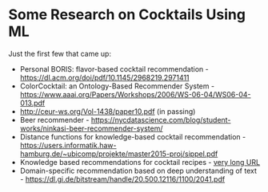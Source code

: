 # Some Research on Cocktails Using ML
Just the first few that came up:

+ Personal BORIS: flavor-based cocktail recommendation - https://dl.acm.org/doi/pdf/10.1145/2968219.2971411
+ ColorCocktail: an Ontology-Based Recommender System - https://www.aaai.org/Papers/Workshops/2006/WS-06-04/WS06-04-013.pdf
+ http://ceur-ws.org/Vol-1438/paper10.pdf (in passing)
+ Beer recommender - https://nycdatascience.com/blog/student-works/ninkasi-beer-recommender-system/
+ Distance functions for knowledge-based cocktail recommendation - https://users.informatik.haw-hamburg.de/~ubicomp/projekte/master2015-proj/sippel.pdf
+ Knowledge based recommendations for cocktail recipes - [very long URL](https://www.researchgate.net/profile/Sigurd_Sippel/publication/266142671_Recommendations_for_cocktail_recipes/links/5427431a0cf2e4ce940a2e71/Recommendations-for-cocktail-recipes.pdf)
+ Domain-specific recommendation based on deep understanding of text - https://dl.gi.de/bitstream/handle/20.500.12116/1100/2041.pdf
